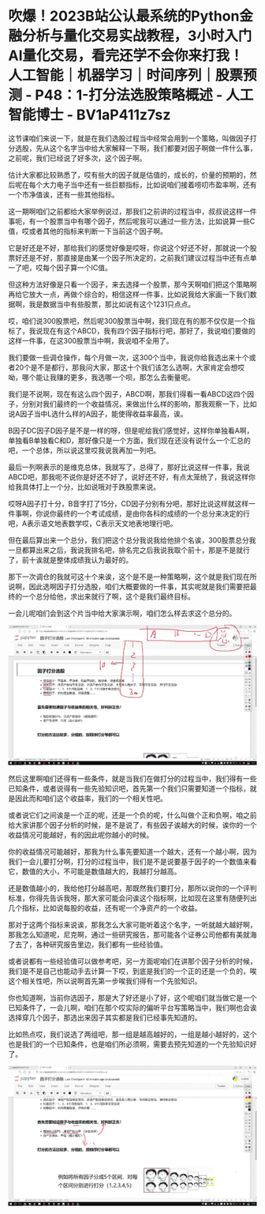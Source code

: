 # 吹爆！2023B站公认最系统的Python金融分析与量化交易实战教程，3小时入门AI量化交易，看完还学不会你来打我！人工智能｜机器学习｜时间序列｜股票预测 - P48：1-打分法选股策略概述 - 人工智能博士 - BV1aP411z7sz

这节课咱们来说一下，就是在我们选股过程当中经常会用到一个策略，叫做因子打分选股，先从这个名字当中给大家解释一下啊，我们都要对因子啊做一件什么事，之前呢，我们已经说了好多次，这个因子啊。

估计大家都比较熟悉了，哎有些大的因子就是估值的，成长的，价量的预期的，然后呢在每个大力电子当中还有一些巨额指标，比如说咱们接着唠叨市盈率啊，还有一个市净值诶，还有一些其他指标。

这一期啊咱们之前都给大家举例说过，那我们之前讲的过程当中，叔叔说这样一件事呃，有一个股票当中有哪个因子，然后呢我可以通过一些方法，比如说算一些C值，哎或者其他的指标来判断一下当前这个因子啊。

它是好还是不好，那给我们的感觉好像是哎呀，你说这个好还不好，那就说一个股票好还是不好，那直接是由某一个因子所决定的，之前我们建议过程当中还有点单一了吧，哎每个因子算一个IC值。

但这种方法好像是只看一个因子，来去选择一个股票，那今天啊咱们把这个策略啊再给它放大一点，再做个综合的，相信这样一件事，比如说我给大家画一下我们数据啊，我是数据当中有些股票，那比如说有这个1231只点点。

哎，咱们说300股票吧，然后呢300股票当中啊，我们现在有的那不仅仅是一个指标了，我说现在有这个ABCD，我有四个因子指标行吧，那好了，我说咱们要做的这样一件事，在这300股票当中啊，我说咱不全用了。

我们要做一些调仓操作，每个月做一次，这300个当中，我说你给我选出来十个或者20个是不是都行，那我问大家，那这十个我们该怎么选啊，大家肯定会想哎呦，哪个能让我赚的更多，我选哪一个呗，那怎么去衡量呢。

我们是不说啊，现在有这么四个因子，ABCD啊，那我们得看一看ABCD这四个因子，分别对我们最终的一个收益情况，来做出什么样的影响，那我观察一下，比如说A因子当中L选什么样的A因子，能使得收益率最高，诶。

B因子DC因子D因子是不是一样的呀，但是呢给我们感觉好，这样你单独看A啊，单独看B单独看C和D，那好像只是一个方面，我们现在还没有说什么一个汇总的吧，一个总体，所以说这里哎我说我再加一列吧。

最后一列啊表示的是维克总体，我就写了，总得了，那好比说这样一件事，我说ABCD吧，那我呃不说你是好还不好了，说好还不好，有点太笼统了，我说这样你给我具体打上一个分，比如说哦对于跌股票来说。

哎呀A因子打十分，B音字打了15分，CD因子分别有分吧，那好比说这样就这样一件事啊，你说你最终的一个考试成绩，是由你各科的成绩的一个总分来决定的行吧，A表示语文地表数学哎，C表示天文地表地理行吧。

但在最后算出来一个总分，我们把这个总分我说我给他排个名诶，300股票总分我一旦都算出来之后，我说我排名吧，排名完之后我说我取个前十，那是不是就行了，前十诶就是整体成绩我认为最好的。

那下一次调仓的我就可这十个来诶，这个是不是一种策略啊，这个就是我们现在所说啊，因此选啊因子打分选股，咱们大概要做的一件事，其实呢就是我们需要把最终的一个总分给他，求出来就行了啊，这个是我们最终目标。

一会儿呢咱们会到这个片当中给大家演示啊，咱们怎么样去求这个总分的。

![](img/add8877ad02994b1a528e64026f058c1_1.png)

然后这里啊咱们还得有一些条件，就是当我们在做打分的过程当中，我们得有一些已知条件，或者说得有一些先验知识吧，首先第一个我们只需要知道一个指标，就是因此而和咱们这个收益率，我们的一个相关性吧。

或者说它们之间诶是一个正的呢，还是一个负的呢，什么叫做个正和负啊，咱之前给大家讲那个因子分析的时候，是不是说了，有些因子诶越大的时候，诶你的一个收益情况可能越好，有的因此呢你越小的时候。

你的收益情况可能越好，那我为什么事先要知道一个越大，还有一个越小啊，因为我们一会儿要打分啊，打分的过程当中，我们是不是说要基于因子的一个数值来看它，数值的大小，不可能是数值越大的，我越打分越高。

还是数值越小的，我给他打分越高吧，那既然我们要打分，那所以说你的一个评判标准，你得先告诉我呀，那大家可能会问诶这个指标啊，比如现在这里有随便列出几个指标，比如说每股的收益，还有呢一个净资产的一个收益。

那对于这两个指标来说诶，那我怎么大家可能听着这个名字，一听就越大越好啊，那我怎么知道呢，尼克啊，通过一些研究报告，那可能各个证券公司他都有美就海了去了，各种研究报告里边，我们都有一些经验值。

或者说都有一些经验值可以做参考吧，另一方面呢咱们在讲那个因子分析的时候，我们是不是自己也能动手去计算一下哎，到底是我们的一个正的还是一个负的，唉这个相关性吧，所以说啊首先第一步唉我们得有一个先验知识。

你也知道啊，当前你选因子，那是大了好还是小了好，这个呢咱们就当做它是一个已知条件了，一会儿啊，咱们在那个哎实际的偏听平台写策略当中，我们啊也会诶选择穿几个因子，那选出来因子其实都是我们已经事先知道的。

比如热点哎，我们说选了两组吧，那一组是越高越好的，一组是越小越好的，这个也是我们的一个已知条件，也是咱们所必须啊，需要去预先知道的一个先验知识好了。



![](img/add8877ad02994b1a528e64026f058c1_3.png)